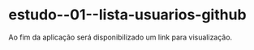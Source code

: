 # estudo--01--lista-usuarios-github

Ao fim da aplicação será disponibilizado um link para visualização.
